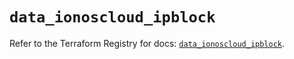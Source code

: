 # `data_ionoscloud_ipblock`

Refer to the Terraform Registry for docs: [`data_ionoscloud_ipblock`](https://registry.terraform.io/providers/ionos-cloud/ionoscloud/6.5.9/docs/data-sources/ipblock).
